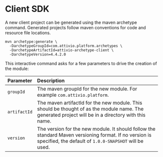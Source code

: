 # Client SDK

A new client project can be generated using the maven archetype command. Generated projects follow maven conventions for code and resource file locations.

```text
mvn archetype:generate \
  -DarchetypeGroupId=com.attivio.platform.archetypes \
  -DarchetypeArtifactId=attivio-archetype-client \
  -DarchetypeVersion=4.4.2.0
```

This interactive command asks for a few parameters to drive the creation of the module:

| Parameter | Description |
| :--- | :--- |
| `groupId` | The maven groupId for the new module.  For example `com.attivio.platform`. |
| `artifactId` | The maven artifactId for the new module.  This should be thought of as the module name.  The generated project will be in a directory with this name. |
| `version` | The version for the new module. It should follow the standard Maven versioning format. If no version is specified, the default of `1.0.0-SNAPSHOT` will be used. |

